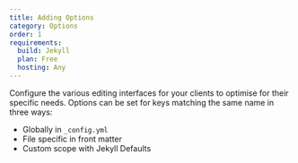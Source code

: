 ```yaml
---
title: Adding Options
category: Options
order: 1
requirements:
  build: Jekyll
  plan: Free
  hosting: Any
---
```


Configure the various editing interfaces for your clients to optimise for their specific needs. Options can be set for keys matching the same name in three ways:

* Globally in `_config.yml`
* File specific in front matter
* Custom scope with Jekyll Defaults
